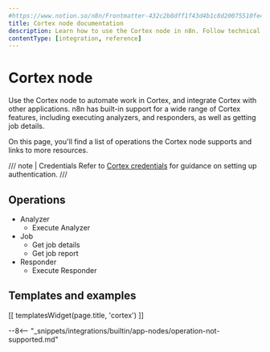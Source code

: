 ```yaml
---
#https://www.notion.so/n8n/Frontmatter-432c2b8dff1f43d4b1c8d20075510fe4
title: Cortex node documentation
description: Learn how to use the Cortex node in n8n. Follow technical documentation to integrate Cortex node into your workflows.
contentType: [integration, reference]
---
```


# Cortex node

Use the Cortex node to automate work in Cortex, and integrate Cortex with other applications. n8n has built-in support for a wide range of Cortex features, including executing analyzers, and responders, as well as getting job details.

On this page, you'll find a list of operations the Cortex node supports and links to more resources.

/// note | Credentials
Refer to [Cortex credentials](/integrations/builtin/credentials/cortex/) for guidance on setting up authentication. 
///

## Operations

* Analyzer
    * Execute Analyzer
* Job
    * Get job details
    * Get job report
* Responder
    * Execute Responder

## Templates and examples

<!-- see https://www.notion.so/n8n/Pull-in-templates-for-the-integrations-pages-37c716837b804d30a33b47475f6e3780 -->
[[ templatesWidget(page.title, 'cortex') ]]

--8<-- "_snippets/integrations/builtin/app-nodes/operation-not-supported.md"

